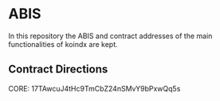 # ABIS

In this repository the ABIS and contract addresses of the main functionalities of koindx are kept.

## Contract Directions

CORE: 17TAwcuJ4tHc9TmCbZ24nSMvY9bPxwQq5s